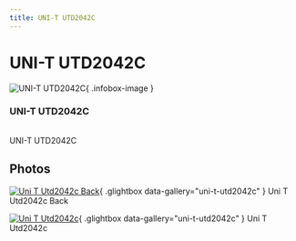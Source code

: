 ```yaml
---
title: UNI-T UTD2042C
---
```


# UNI-T UTD2042C

<div class="infobox" markdown>

![UNI-T UTD2042C](./img/UNI-T_UTD2042C_back.jpg){ .infobox-image }

### UNI-T UTD2042C

| | |
|---|---|

</div>

[](./img/UNI-T_UTD2042C.png)  [](./img/UNI-T_UTD2042C.png)UNI-T UTD2042C

## Photos

<div class="photo-grid" markdown>

[![Uni T Utd2042c Back](./img/UNI-T_UTD2042C_back.jpg)](./img/UNI-T_UTD2042C_back.png "Uni T Utd2042c Back"){ .glightbox data-gallery="uni-t-utd2042c" }
<span class="caption">Uni T Utd2042c Back</span>

[![Uni T Utd2042c](./img/UNI-T_UTD2042C.jpg)](./img/UNI-T_UTD2042C.png "Uni T Utd2042c"){ .glightbox data-gallery="uni-t-utd2042c" }
<span class="caption">Uni T Utd2042c</span>

</div>
